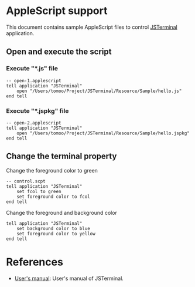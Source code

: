 

# AppleScript support
This document contains sample AppleScript files to control [JSTerminal](https://github.com/steelwheels/JSTerminal/blob/master/Documents/UsersManual.md) application.

## Open and execute the script

### Execute "*.js" file
````
-- open-1.applescript
tell application "JSTerminal"
	open "/Users/tomoo/Project/JSTerminal/Resource/Sample/hello.js"
end tell

````

### Execute "*.jspkg" file
````
-- open-2.applescript
tell application "JSTerminal"
	open "/Users/tomoo/Project/JSTerminal/Resource/Sample/hello.jspkg"
end tell

````

## Change the terminal property
Change the foreground color to green
````
-- control.scpt
tell application "JSTerminal"
	set fcol to green
	set foreground color to fcol
end tell

````

Change the foreground and background color 
````
tell application "JSTerminal"
	set background color to blue
	set foreground color to yellow
end tell

````

# References
* [User's manual](https://github.com/steelwheels/JSTerminal/blob/master/Documents/UsersManual.md): User's manual of JSTerminal.

